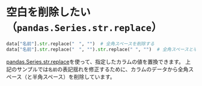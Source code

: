 # 空白を削除したい（``pandas.Series.str.replace``）

```python
data["名前"].str.replace("　", "")  # 全角スペースを削除する
data["名前"].str.replace("　", "").str.replace(" ", "")  # 全角スペースと半角スペースを削除する
```

[pandas.Series.str.replace](https://pandas.pydata.org/pandas-docs/stable/reference/api/pandas.Series.str.replace.html)を使って、指定したカラムの値を置換できます。
上記のサンプルでは``名前``の表記揺れを修正するために、カラムのデータから全角スペース（と半角スペース）を削除しています。
